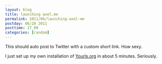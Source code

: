 ```yaml
---
layout: blog
title: launching axel.me
permalink: 2011/06/launching-axel-me
postday: 06/28 2011
posttime: 17_09
categories: [random]
---
```


This should auto post to Twitter with a custom short link. How sexy.

I just set up my own installation of <a href="http://code.google.com/p/yourls/">Yourls.org</a> in about 5 minutes. Seriously.
